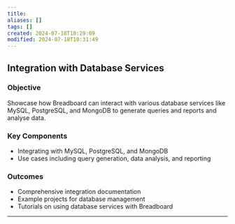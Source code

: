 ```yaml
---
title: 
aliases: []
tags: []
created: 2024-07-18T10:29:09
modified: 2024-07-18T10:31:49
---
```


## Integration with Database Services

### Objective

Showcase how Breadboard can interact with various database services like MySQL, PostgreSQL, and MongoDB to generate queries and reports and analyse data.

### Key Components

- Integrating with MySQL, PostgreSQL, and MongoDB
- Use cases including query generation, data analysis, and reporting

### Outcomes

- Comprehensive integration documentation
- Example projects for database management
- Tutorials on using database services with Breadboard

---
